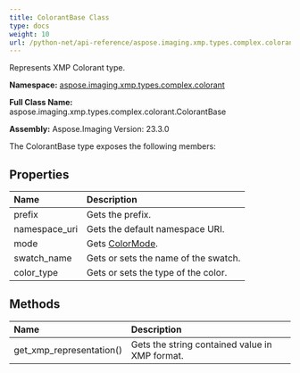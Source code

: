 ```yaml
---
title: ColorantBase Class
type: docs
weight: 10
url: /python-net/api-reference/aspose.imaging.xmp.types.complex.colorant/colorantbase/
---
```


Represents XMP Colorant type.

**Namespace:** [aspose.imaging.xmp.types.complex.colorant](/imaging/python-net/api-reference/aspose.imaging.xmp.types.complex.colorant/)

**Full Class Name:** aspose.imaging.xmp.types.complex.colorant.ColorantBase

**Assembly:**  Aspose.Imaging Version: 23.3.0

The ColorantBase type exposes the following members:
## **Properties**
|**Name**|**Description**|
| :- | :- |
|prefix|Gets the prefix.|
|namespace_uri|Gets the default namespace URI.|
|mode|Gets [ColorMode](/imaging/python-net/api-reference/aspose.imaging.xmp.types.complex.colorant/colormode/).|
|swatch_name|Gets or sets the name of the swatch.|
|color_type|Gets or sets the type of the color.|
## **Methods**
|**Name**|**Description**|
| :- | :- |
|get_xmp_representation()|Gets the string contained value in XMP format.|
